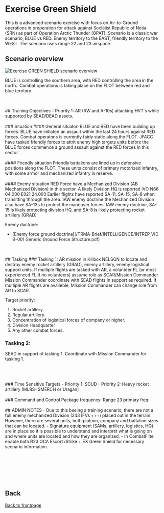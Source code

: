 # Exercise Green Shield

This is a advanced scenario exercise with focus on Air-to-Ground operations in preperation for attack against Socialist Republic of Notia (SRN) as part of Operation Arctic Thunder (OPAT).
Scenario is a classic war scenario, BLUE vs RED. Enemy territory to the EAST, friendly territory to the WEST.
The scenario uses range 22 and 23 airspace.

## Scenario overview
![Exercise GREEN SHIELD scenario overview](/TRMA-Brief/GRAPHICS/EX_GREENSHIELD_OVERVIEW.PNG)

BLUE is controlling the southern area, with RED controlling the area in the north..
Combat operations is taking place on the FLOT between red and blue territory


<br>
<br>
## Training Objectives
- Priority 1: AR (RW and A-10s) attacking HVT's while supported by SEAD/DEAD assets.
<br>
<br>
### Situation
#### General situaton
BLUE and RED have been building up forces. BLUE have initiated an assault within the last 24 hours against RED forces. Combat operatons is currently fairly static along
the FLOT. JFACC have tasked friendly forces to attrit enemy high targets units before the BLUE forces commence a ground assault against the RED forces in this sector.
<br>
<br>
#### Friendly situation
Friendly battalions are lined up in defensive positions along the FLOT. These units consist of primary motorized infantry, 
with some armor and mechanized infantry in reserve.
<br>
<br>
#### Enemy situation
RED Force have a Mechanized Division (AB Mechanized Division) in this sector. A likely Division HQ is reported IVO N66 04.000 E021 24.000
Earlier flights have reported SA-11, SA-15, SA-8 when transitting through the area.
IAW enemy doctrine the Mechanized Division also have SA-13s to protect the maneuver forces.
IAW enemy doctrine, SA-15 is likely protecting division HQ, and SA-8 is likely protecting rocket artillery (GRAD)

Enemy doctrine:
- [Enemy force ground doctrine](/TRMA-Brief/INTELLIGENCE/INTREP VID B-001 Generic Ground Force Structure.pdf)  
<br>
<br>
## Tasking
### Tasking 1: 
AR mission in Killbox NELSON to locate and destroy enemy rocket artillery (GRAD), enemy artillery, enemy logistical support units.
If multiple flights are tasked with AR, a volunteer FL (or most experienced FL if no volunteers) assume role as SCAR/Mission Commander 
Mission Commander coordinate with SEAD flights in support as required.
If multiple AR flights are availeble, Mission Commander can change role from AR to SCAR.

Target priority:
1. Rocket artillery.
2. Regular artillery.
3. Concentration of logistical forces of company or higher.
4. Division Headquarter
5. Any other combat forces.

### Tasking 2: 
SEAD in support of tasking 1.
Coordinate with Mission Commander for tasking 1.
<br>
<br>


<br>
<br>
### Time Sensitive Targets
- Priority 1: SCUD
- Priority 2: Heavy rocket artillery (MLRS=SMERCH or Uragan)
<br>
<br>
### Command and Control
Package frequency:
Range 23 primary freq
<br>
<br>
## ADMIN NOTES
- Due to this beeing a training scenario, there are not a full enemy mechanized Division (243 IFVs +++) placed out in the terrain. 
However, there are several units, both platoon, company and battalion sizes that can be located.
- Signature equipment (SAMs, artillery, logistics, HQ) are in place so it is possible to understand and interpret what is going on and where units
are located and how they are organized.
- In CombatFlite enable both R23 OCA Escort+Strike + EX Green Shield for necessary scenario information.
<br>
<br>
<br>
<br>
<br>
<br>
<br>


## Back
[Back to frontpage](https://132nd-vwing.github.io/TRMA-Brief/)
